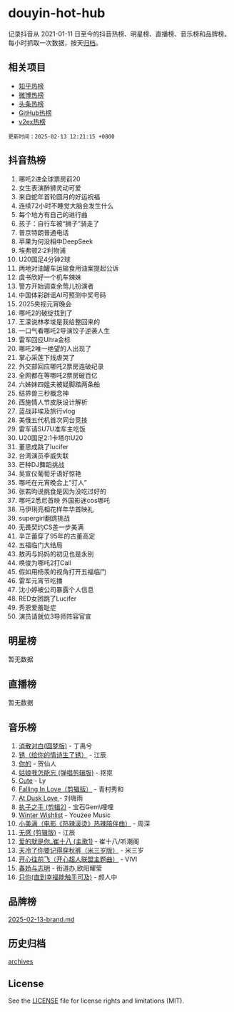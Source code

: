 # douyin-hot-hub

记录抖音从 2021-01-11 日至今的抖音热榜、明星榜、直播榜、音乐榜和品牌榜。每小时抓取一次数据，按天[归档](archives)。

## 相关项目

- [知乎热榜](https://github.com/lonnyzhang423/zhihu-hot-hub)
- [微博热榜](https://github.com/lonnyzhang423/weibo-hot-hub)
- [头条热榜](https://github.com/lonnyzhang423/toutiao-hot-hub)
- [GitHub热榜](https://github.com/lonnyzhang423/github-hot-hub)
- [v2ex热榜](https://github.com/lonnyzhang423/v2ex-hot-hub)


`更新时间：2025-02-13 12:21:15 +0800`

## 抖音热榜

1. 哪吒2进全球票房前20
1. 女生表演醉狮灵动可爱
1. 来自蛇年首轮圆月的好运祝福
1. 连续72小时不睡觉大脑会发生什么
1. 每个地方有自己的进行曲
1. 孩子：自行车被“狮子”骑走了
1. 普京特朗普通电话
1. 苹果为何没相中DeepSeek
1. 埃弗顿2:2利物浦
1. U20国足4分钟2球
1. 两地对油罐车运输食用油案提起公诉
1. 虞书欣好一个机车辣妹
1. 警方开始调查余莺儿扮演者
1. 中国体彩辟谣AI可预测中奖号码
1. 2025央视元宵晚会
1. 哪吒2的破绽找到了
1. 王濛说林孝埈是我给整回来的
1. 一口气看哪吒2导演饺子逆袭人生
1. 雷军回应Ultra金标
1. 哪吒2唯一绝望的人出现了
1. 掌心采莲下线虐哭了
1. 外交部回应哪吒2票房连破纪录
1. 全网都在等哪吒2票房破百亿
1. 六姊妹四姐夫被疑脚踏两条船
1. 结界兽三秒概念神
1. 西施情人节皮肤设计解析
1. 蓝战非埃及旅行vlog
1. 美俄五代机首次同台竞技
1. 雷军请SU7U准车主吃饭
1. U20国足2:1卡塔尔U20
1. 董思成跳了lucifer
1. 台湾演员李威失联
1. 芒种DJ舞蹈挑战
1. 吴宣仪葡萄牙语好惊艳
1. 哪吒在元宵晚会上“打人”
1. 张若昀说挑食是因为没吃过好的
1. 哪吒2悉尼首映 外国影迷cos哪吒
1. 马伊琍亮相花样年华首映礼
1. supergirl翻跳挑战
1. 无畏契约CS差一步美满
1. 辛芷蕾穿了95年的古董高定
1. 五福临门大结局
1. 敖丙与妈妈的初见也是永别
1. 唤俊为哪吒2打Call
1. 假如用杨羡的视角打开五福临门
1. 雷军元宵节吃播
1. 沈小婷被公司暴露个人信息
1. RED女团跳了Lucifer
1. 秀恩爱羞耻症
1. 演员请就位3导师阵容官宣

## 明星榜

暂无数据

## 直播榜

暂无数据

## 音乐榜

1. [消散对白(圆梦版)](https://sf5-hl-cdn-tos.douyinstatic.com/obj/tos-cn-ve-2774/og4jB5I5IizzoZVAAAzWgBMAsMDWoArfwBOiFs) - 丁禹兮
1. [锈（给你的情诗生了锈）](https://sf6-cdn-tos.douyinstatic.com/obj/tos-cn-ve-2774/o8a1PBtVqIYbPEGK6e5A4egedVMdm3fCIz6bbE) - 江辰
1. [你的](https://sf5-hl-cdn-tos.douyinstatic.com/obj/tos-cn-ve-2774/oYuIeKf42jB7sEV6B2upMdpYAgfrQWj0FeRegh) - 贺仙人
1. [姑娘我怎能忘 (弹唱剪辑版)](https://sf5-hl-cdn-tos.douyinstatic.com/obj/tos-cn-ve-2774/okamwrBGEMz6illuEofAsMV4yzF5tVWbBiA5AI) - 抠抠
1. [Cute](https://sf5-hl-cdn-tos.douyinstatic.com/obj/tos-cn-ve-2774/o4IbIzHWKAAB4wsS5qMBRiiAlEBGTpQRNfFvuo) - Ly
1. [Falling In Love（剪辑版）](https://sf3-cdn-tos.douyinstatic.com/obj/tos-cn-ve-2774/o8ajpA8zzgBPahbBIO8AcKGBLJezFCRd1wfP9f) - 青村秀和
1. [ At Dusk  Love ](https://sf5-hl-cdn-tos.douyinstatic.com/obj/tos-cn-ve-2774/o8CrpCf5CaYgI4ZrtQgMQAFEfuGqNnRSDQAPBc) - 刘嗨雨
1. [执子之手 (剪辑2)](https://sf5-hl-cdn-tos.douyinstatic.com/obj/tos-cn-ve-2774/oUoZLQjCc31XzqsBnBQUNgeKtYPBcgbFDwtfcu) - 宝石Gem\哩哩
1. [Winter Wishlist](https://sf5-hl-cdn-tos.douyinstatic.com/obj/tos-cn-ve-2774/oIIgUOeamCFCVAzxN6MFRLIBlLGpUqQxeeHrLE) - Youzee Music
1. [小美满（电影《热辣滚烫》热辣陪伴曲）](https://sf5-hl-cdn-tos.douyinstatic.com/obj/tos-cn-ve-2774/o0GAn2lSgfZIDUgtevCGDQYnFg4CwnrBaxbTZL) - 周深
1. [无感 (剪辑版)](https://sf5-hl-cdn-tos.douyinstatic.com/obj/tos-cn-ve-2774/o0eIsUzJBDlQaQFC5OFlgbMEZC1TFYBftOBn6p) - 江辰
1. [爱的就是你_崔十八 (主歌1)](https://sf5-hl-cdn-tos.douyinstatic.com/obj/tos-cn-ve-2774/oI5BO5DhFZ6UTcNCnZaOCBLtZ7WIMQGfgnXf5E) - 崔十八/听潮阁
1. [天冷了你要记得穿秋裤（米三岁版）](https://sf5-hl-cdn-tos.douyinstatic.com/obj/tos-cn-ve-2774/oQlIwVIDWiZ6BQilAorS7MA0AgCkQDvcZAdm1) - 米三岁
1. [开心往前飞（开心超人联盟主题曲）](https://sf5-hl-cdn-tos.douyinstatic.com/obj/tos-cn-ve-2774/9d8fb7c82cf1421fb93a9fe925275e0a) - VIVI
1. [春娇与志明](https://sf5-hl-cdn-tos.douyinstatic.com/obj/tos-cn-ve-2774/e530d8fceb7044b39707d7f9ff54add1) - 街道办,欧阳耀莹
1. [只你(直到幸福能触手可及)](https://sf3-cdn-tos.douyinstatic.com/obj/tos-cn-ve-2774/o0lBkRDzFTeaVSUz3ZZSCBVtZ5DIMQGfgmEAuE) - 颜人中

## 品牌榜

[2025-02-13-brand.md](archives/2025-02-13-brand.md)

## 历史归档

[archives](archives)

## License

See the [LICENSE](LICENSE) file for license rights and limitations (MIT).
